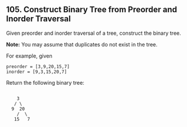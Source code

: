 ## 105. Construct Binary Tree from Preorder and Inorder Traversal

Given preorder and inorder traversal of a tree, construct the binary tree.

**Note:** You may assume that duplicates do not exist in the tree.

For example, given
```
preorder = [3,9,20,15,7]
inorder = [9,3,15,20,7]
```
Return the following binary tree:
```

    3
   / \
  9  20
    /  \
   15   7
```